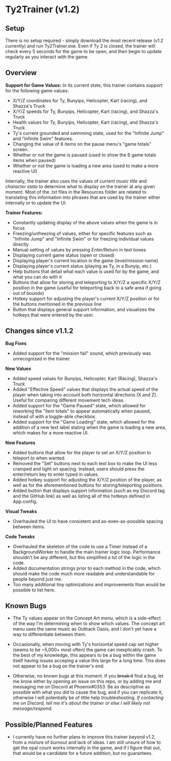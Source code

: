 # Ty2Trainer (v1.2)
## Setup
There is no setup required - simply download the most recent release (v1.2 currently) and run Ty2Trainer.exe. Even if Ty 2 is closed, the trainer will check every 5 seconds for the game to be open, and then begin to update regularly as you interact with the game.

## Overview
**Support for Game Values:**
In its current state, this trainer contains support for the following game values:
- X/Y/Z coordinates for Ty, Bunyips, Helicopter, Kart (racing), and Shazza's Truck
- X/Y/Z speeds for Ty, Bunyips, Helicopter, Kart (racing), and Shazza's Truck
- Health values for Ty, Bunyips, Helicopter, Kart (racing), and Shazza's Truck
- Ty's current grounded and swimming state, used for the "Infinite Jump" and "Infinite Swim" features.
- Changing the value of 6 items on the pause menu's "game totals" screen.
- Whether or not the game is paused (used to show the 6 game totals items when paused)
- Whether or not the game is loading a new area (used to make a more reactive UI)

Internally, the trainer also uses the values of *current music title* and *character state* to determine what to display on the trainer at any given moment. Most of the .txt files in the Resources folder are related to translating this information into phrases that are used by the trainer either internally or to update the UI.

**Trainer Features:**
- Constantly updating display of the above values when the game is in focus
- Freezing/unfreezing of values, either for specific features such as "Infinite Jump" and "Infinite Swim" or for freezing individual values directly
- Manual setting of values by pressing Enter/Return in text boxes
- Displaying current game status (open or closed)
- Displaying player's current location in the game (level/mission name)
- Displaying player's current status (playing as Ty, in a Bunyip, etc.)
- Help buttons that detail what each value is used for by the game, and what you can do with it
- Buttons that allow for storing and teleporting to X/Y/Z a specific X/Y/Z position in the game (useful for teleporting back to a safe area if going out of bounds)
- Hotkey support for adjusting the player's current X/Y/Z position or for the buttons mentioned in the previous line
- Button that displays general support information, and visualizes the hotkeys that were entered by the user.

## Changes since v1.1.2
**Bug Fixes**
- Added support for the "mission fail" sound, which previously was unrecognized in the trainer.

**New Values**
- Added speed values for Bunyips, Helicopter, Kart (Racing), Shazza's Truck
- Added "Effective Speed" values that displays the actual speed of the player when taking into account both horizontal directions (X and Z). Useful for comparing different movement tech ideas.
- Added support for the "Game Paused" state, which allowed for reworking the "item totals" to appear automatically when paused, instead of with a toggle-able checkbox.
- Added support for the "Game Loading" state, which allowed for the addition of a new text label stating when the game is loading a new area, which makes for a more reactive UI.

**New Features**
- Added buttons that allow for the player to set an X/Y/Z position to teleport to when wanted.
- Removed the "Set" buttons next to each text box to make the UI less cramped and tight on spacing. Instead, users should press the enter/return key to enter typed in values.
- Added hotkey support for adjusting the X/Y/Z position of the player, as well as for the aforementioned buttons for storing/teleporting positions.
- Added button that displays support information (such as my Discord tag and the GitHub link) as well as listing all of the hotkeys defined in App.config.

**Visual Tweaks**
- Overhauled the UI to have consistent and as-even-as-possible spacing between items.

**Code Tweaks**
- Overhauled the skeleton of the code to use a Timer instead of a BackgroundWorker to handle the main trainer logic loop. Performance shouldn't be any different, but this simplified a lot of the logic in the code.
- Added documentation strings prior to each method in the code, which should make the code much more readable and understandable for people beyond just me.
- Too many additional tiny optimizations and improvements than would be possible to list here.

## Known Bugs
- The Ty values appear on the Concept Art menu, which is a side-effect of the way I'm determining when to show which values. The concept art menu uses the same music as Outback Oasis, and I don't yet have a way to differentiate between them.
- Occasionally, when moving with Ty's horizontal speed cap set higher (seems to be ~5,000+ most often) the game can inexplicably crash. To the best of my knowledge, this appears to be a bug within the game itself having issues acceping a value this large for a long time. This does not appear to be a bug on the trainer's end.

- Otherwise, no known bugs at this moment. If you ~~break it~~ find a bug, let me know either by opening an issue on this repo, or by adding me and messaging me on Discord at Phoenix#0353. Be as descriptive as possible with what you did to cause the bug, and if you can replicate it, otherwise I will potentially be of little help troubleshooting. *If contacting me on Discord, tell me it's about the trainer or else I will likely not message/respond.*

## Possible/Planned Features
- I currently have no further plans to improve this trainer beyond v1.2, from a mixture of burnout and lack of ideas. I am still unsure of how to get the opal count works internally in the game, and if I figure that out, that would be a candidate for a future addition, but no guarantees.
